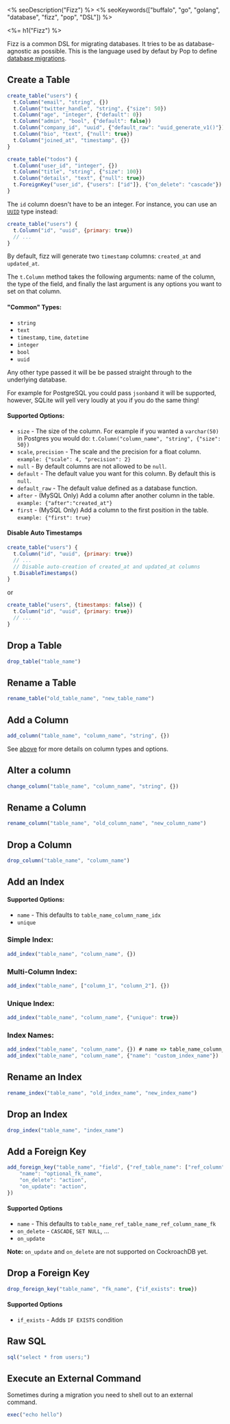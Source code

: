 <% seoDescription("Fizz") %>
<% seoKeywords(["buffalo", "go", "golang", "database", "fizz", "pop", "DSL"]) %>

<%= h1("Fizz") %>

Fizz is a common DSL for migrating databases. It tries to be as database-agnostic as possible. This is the language used by defaut by Pop to define [database migrations](/en/docs/db/migrations).

## Create a Table

``` javascript
create_table("users") {
  t.Column("email", "string", {})
  t.Column("twitter_handle", "string", {"size": 50})
  t.Column("age", "integer", {"default": 0})
  t.Column("admin", "bool", {"default": false})
  t.Column("company_id", "uuid", {"default_raw": "uuid_generate_v1()"})
  t.Column("bio", "text", {"null": true})
  t.Column("joined_at", "timestamp", {})
}

create_table("todos") {
  t.Column("user_id", "integer", {})
  t.Column("title", "string", {"size": 100})
  t.Column("details", "text", {"null": true})
  t.ForeignKey("user_id", {"users": ["id"]}, {"on_delete": "cascade"})
}
```

The `id` column doesn't have to be an integer. For instance, you can use an [`UUID`](https://github.com/gobuffalo/uuid) type instead:

```javascript
create_table("users") {
  t.Column("id", "uuid", {primary: true})
  // ...
}
```

By default, fizz will generate two `timestamp` columns: `created_at` and `updated_at`.

The `t.Column` method takes the following arguments: name of the column, the type of the field, and finally the last argument is any options you want to set on that column.

#### <a name="column-info"></a> "Common" Types:

* `string`
* `text`
* `timestamp`, `time`, `datetime`
* `integer`
* `bool`
* `uuid`

Any other type passed it will be be passed straight through to the underlying database.

For example for PostgreSQL you could pass `jsonb`and it will be supported, however, SQLite will yell very loudly at you if you do the same thing!

#### Supported Options:

* `size` - The size of the column. For example if you wanted a `varchar(50)` in Postgres you would do: `t.Column("column_name", "string", {"size": 50})`
* `scale`, `precision` - The scale and the precision for a float column. `example: {"scale": 4, "precision": 2}`
* `null` - By default columns are not allowed to be `null`.
* `default` - The default value you want for this column. By default this is `null`.
* `default_raw` - The default value defined as a database function.
* `after` - (MySQL Only) Add a column after another column in the table. `example: {"after":"created_at"}`
* `first` - (MySQL Only) Add a column to the first position in the table. `example: {"first": true}`

#### Disable Auto Timestamps

```javascript
create_table("users") {
  t.Column("id", "uuid", {primary: true})
  // ...
  // Disable auto-creation of created_at and updated_at columns
  t.DisableTimestamps()
}
```

or

```javascript
create_table("users", {timestamps: false}) {
  t.Column("id", "uuid", {primary: true})
  // ...
}
```

## Drop a Table

``` javascript
drop_table("table_name")
```

## Rename a Table

``` javascript
rename_table("old_table_name", "new_table_name")
```

## Add a Column

``` javascript
add_column("table_name", "column_name", "string", {})
```

See [above](#column-info) for more details on column types and options.

## Alter a column

``` javascript
change_column("table_name", "column_name", "string", {})
```

## Rename a Column

``` javascript
rename_column("table_name", "old_column_name", "new_column_name")
```

## Drop a Column

``` javascript
drop_column("table_name", "column_name")
```

## Add an Index

#### Supported Options:

* `name` - This defaults to `table_name_column_name_idx`
* `unique`

### Simple Index:

``` javascript
add_index("table_name", "column_name", {})
```

### Multi-Column Index:

``` javascript
add_index("table_name", ["column_1", "column_2"], {})
```

### Unique Index:

``` javascript
add_index("table_name", "column_name", {"unique": true})
```

### Index Names:

``` javascript
add_index("table_name", "column_name", {}) # name => table_name_column_name_idx
add_index("table_name", "column_name", {"name": "custom_index_name"})
```

## Rename an Index

``` javascript
rename_index("table_name", "old_index_name", "new_index_name")
```

## Drop an Index

``` javascript
drop_index("table_name", "index_name")
```

## Add a Foreign Key

```javascript
add_foreign_key("table_name", "field", {"ref_table_name": ["ref_column"]}, {
    "name": "optional_fk_name",
    "on_delete": "action",
    "on_update": "action",
})

```

#### Supported Options

* `name` - This defaults to `table_name_ref_table_name_ref_column_name_fk`
* `on_delete` - `CASCADE`, `SET NULL`, ...
* `on_update`

**Note:** `on_update` and `on_delete` are not supported on CockroachDB yet.

## Drop a Foreign Key

```javascript
drop_foreign_key("table_name", "fk_name", {"if_exists": true})
```

#### Supported Options

* `if_exists` - Adds `IF EXISTS` condition


## Raw SQL

``` javascript
sql("select * from users;")
```

## Execute an External Command

Sometimes during a migration you need to shell out to an external command.

```javascript
exec("echo hello")
```
